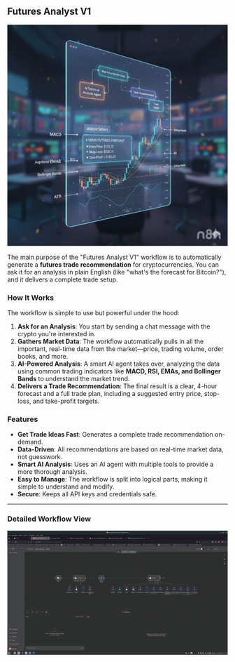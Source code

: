 ## Futures Analyst V1

![Futures Analyst V1 Workflow](media/images/futures-analyst-teaser.jpeg)

The main purpose of the "Futures Analyst V1" workflow is to automatically generate a **futures trade recommendation** for cryptocurrencies. You can ask it for an analysis in plain English (like "what's the forecast for Bitcoin?"), and it delivers a complete trade setup.

### How It Works

The workflow is simple to use but powerful under the hood:

1.  **Ask for an Analysis**: You start by sending a chat message with the crypto you're interested in.
2.  **Gathers Market Data**: The workflow automatically pulls in all the important, real-time data from the market—price, trading volume, order books, and more.
3.  **AI-Powered Analysis**: A smart AI agent takes over, analyzing the data using common trading indicators like **MACD, RSI, EMAs, and Bollinger Bands** to understand the market trend.
4.  **Delivers a Trade Recommendation**: The final result is a clear, 4-hour forecast and a full trade plan, including a suggested entry price, stop-loss, and take-profit targets.

### Features

*   **Get Trade Ideas Fast**: Generates a complete trade recommendation on-demand.
*   **Data-Driven**: All recommendations are based on real-time market data, not guesswork.
*   **Smart AI Analysis**: Uses an AI agent with multiple tools to provide a more thorough analysis.
*   **Easy to Manage**: The workflow is split into logical parts, making it simple to understand and modify.
*   **Secure**: Keeps all API keys and credentials safe.

---

### Detailed Workflow View

![Detailed Workflow](media/images/futures-analyst-workflow.png)
